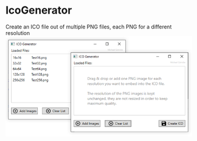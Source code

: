 # IcoGenerator
Create an ICO file out of multiple PNG files, each PNG for a different resolution
![intro](/Intro.png)
